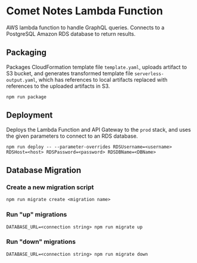 # Comet Notes Lambda Function

AWS lambda function to handle GraphQL queries.
Connects to a PostgreSQL Amazon RDS database to return results.

## Packaging

Packages CloudFormation template file `template.yaml`, uploads artifact to S3 bucket, and generates
transformed template file `serverless-output.yaml`, which has references to local artifacts replaced
with references to the uploaded artifacts in S3.

`npm run package`

## Deployment

Deploys the Lambda Function and API Gateway to the `prod` stack, and uses the given parameters to
connect to an RDS database.

`npm run deploy -- --parameter-overrides RDSUsername=<username> RDSHost=<host> RDSPassword=<password> RDSDBName=<DBName>`

## Database Migration

### Create a new migration script

`npm run migrate create <migration name>`

### Run "up" migrations

`DATABASE_URL=<connection string> npm run migrate up`

### Run "down" migrations

`DATABASE_URL=<connection string> npm run migrate down`
